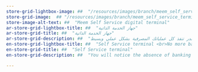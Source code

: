```yaml
---
store-grid-lightbox-image: ##  "/resources/images/branch/meem_self_service_terminal.jpg"
store-grid-image:  ## "/resources/images/branch/meem_self_service_terminal.jpg"
store-image-alt-text: ##  "Meem Self Service digital terminal"
ar-store-grid-lightbox-title: ##  "جهاز الخدمة الذاتية"
ar-store-grid-title: ##  "جهاز الخدمة الذاتية"
ar-store-grid-description: ##  "من الأشياء اللي راح تلاحظها في زيارتك لمراكزنا هو أختفاء الصرافين وإختفاء الحاجة بإنك تتكلم مع الموظفين عبر الزجاج.                                                            من خلال أجهزة الخدمة الذاتية الموجودة في كل مراكزنا ومنافذ الخدمة راح تقدر تنفذ كل عملياتك المصرفية بشكل عملي وبسيط."
en-store-grid-lightbox-title: ##  "Self Service terminal <br>No more banking tellers because through this machine customers will be able to withdraw up to 50,000 Riyals and deposit cash, print statements, and perform all the internet banking functionalities."
en-store-grid-title: ##  "Self Service terminal"
en-store-grid-description: ##  "You will notice the absence of banking tellers at our stores, you won't need to bend and talk with people behind glass. Meem's self service devices enable you to withdraw and deposit cash, print statements, and perform all the banking functionalities you can think of."

---
```


